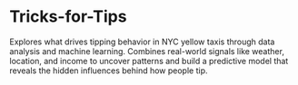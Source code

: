 # Tricks-for-Tips
Explores what drives tipping behavior in NYC yellow taxis through data analysis and machine learning. Combines real-world signals like weather, location, and income to uncover patterns and build a predictive model that reveals the hidden influences behind how people tip.
